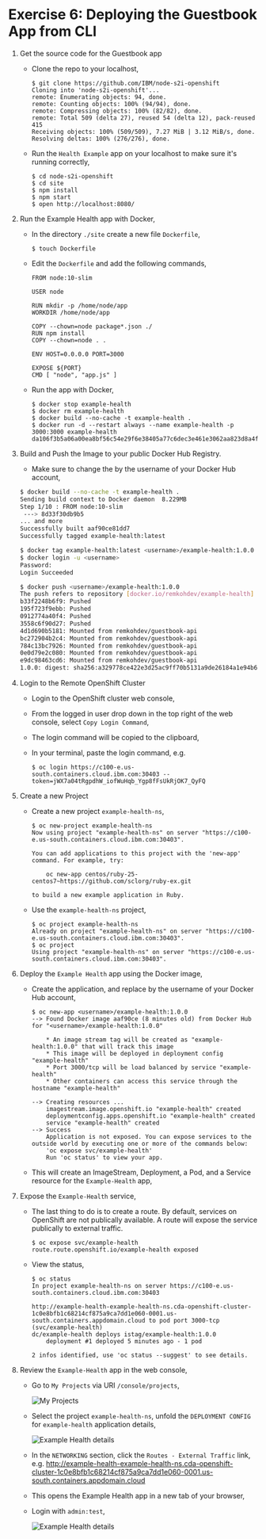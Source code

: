 # Exercise 6: Deploying the Guestbook App from CLI

1. Get the source code for the Guestbook app

	* Clone the repo to your localhost,
		```console
		$ git clone https://github.com/IBM/node-s2i-openshift
		Cloning into 'node-s2i-openshift'...
		remote: Enumerating objects: 94, done.
		remote: Counting objects: 100% (94/94), done.
		remote: Compressing objects: 100% (82/82), done.
		remote: Total 509 (delta 27), reused 54 (delta 12), pack-reused 415
		Receiving objects: 100% (509/509), 7.27 MiB | 3.12 MiB/s, done.
		Resolving deltas: 100% (276/276), done.
		```
	
	* Run the `Health Example` app on your localhost to make sure it's running correctly,

		```console
		$ cd node-s2i-openshift
		$ cd site
		$ npm install
		$ npm start
		$ open http://localhost:8080/
		```

2. Run the Example Health app with Docker,

	* In the directory `./site` create a new file `Dockerfile`,

		```console
		$ touch Dockerfile
		```

	* Edit the `Dockerfile` and add the following commands,

		```text
		FROM node:10-slim

		USER node

		RUN mkdir -p /home/node/app
		WORKDIR /home/node/app

		COPY --chown=node package*.json ./
		RUN npm install
		COPY --chown=node . .

		ENV HOST=0.0.0.0 PORT=3000

		EXPOSE ${PORT}
		CMD [ "node", "app.js" ]
		```

	* Run the app with Docker,

		```console
		$ docker stop example-health
		$ docker rm example-health
		$ docker build --no-cache -t example-health .
		$ docker run -d --restart always --name example-health -p 3000:3000 example-health
		da106f3b5a06a00ea8bf56c54e29f6e38405a77c6dec3e461e3062aa823d8a4f
		```

3. Build and Push the Image to your public Docker Hub Registry.

	* Make sure to change the <username> by the username of your Docker Hub account,

	```bash
	$ docker build --no-cache -t example-health .
	Sending build context to Docker daemon  8.229MB
	Step 1/10 : FROM node:10-slim
	 ---> 8d33f30db9b5
	... and more
	Successfully built aaf90ce81dd7
	Successfully tagged example-health:latest

	$ docker tag example-health:latest <username>/example-health:1.0.0
	$ docker login -u <username>
	Password: 
	Login Succeeded
	
	$ docker push <username>/example-health:1.0.0
	The push refers to repository [docker.io/remkohdev/example-health]
	b33f2248b6f9: Pushed 
	195f723f9ebb: Pushed 
	0912774a40f4: Pushed 
	3558c6f90d27: Pushed 
	4d1d690b5181: Mounted from remkohdev/guestbook-api 
	bc272904b2c4: Mounted from remkohdev/guestbook-api 
	784c13bc7926: Mounted from remkohdev/guestbook-api 
	0e0d79e2c080: Mounted from remkohdev/guestbook-api 
	e9dc98463cd6: Mounted from remkohdev/guestbook-api 
	1.0.0: digest: sha256:a329778ce422e3d25ac9ff70b5131a9de26184a1e94b6d08844ea4f361519fd7 size: 2205
	```

3. Login to the Remote OpenShift Cluster

	* Login to the OpenShift cluster web console,
	* From the logged in user drop down in the top right of the web console, select `Copy Login Command`,
	* The login command will be copied to the clipboard,
	* In your terminal, paste the login command, e.g.

		```console
		$ oc login https://c100-e.us-south.containers.cloud.ibm.com:30403 --token=jWX7a04tRgpdhW_iofWuHqb_Ygp8fFsUkRjOK7_QyFQ
		```

4. Create a new Project

	* Create a new project `example-health-ns`,

		```console
		$ oc new-project example-health-ns
		Now using project "example-health-ns" on server "https://c100-e.us-south.containers.cloud.ibm.com:30403".

		You can add applications to this project with the 'new-app' command. For example, try:

			oc new-app centos/ruby-25-centos7~https://github.com/sclorg/ruby-ex.git

		to build a new example application in Ruby.
		```

	* Use the `example-health-ns` project,

		```console
		$ oc project example-health-ns
		Already on project "example-health-ns" on server "https://c100-e.us-south.containers.cloud.ibm.com:30403".
		$ oc project
		Using project "example-health-ns" on server "https://c100-e.us-south.containers.cloud.ibm.com:30403".
		```
   
5. Deploy the `Example Health` app using the Docker image,

	* Create the application, and replace <username> by the username of your Docker Hub account,
  	
		```console
		$ oc new-app <username>/example-health:1.0.0
		--> Found Docker image aaf90ce (8 minutes old) from Docker Hub for "<username>/example-health:1.0.0"

			* An image stream tag will be created as "example-health:1.0.0" that will track this image
			* This image will be deployed in deployment config "example-health"
			* Port 3000/tcp will be load balanced by service "example-health"
			* Other containers can access this service through the hostname "example-health"

		--> Creating resources ...
			imagestream.image.openshift.io "example-health" created
			deploymentconfig.apps.openshift.io "example-health" created
			service "example-health" created
		--> Success
			Application is not exposed. You can expose services to the outside world by executing one or more of the commands below:
			'oc expose svc/example-health' 
			Run 'oc status' to view your app.
		```

	* This will create an ImageStream, Deployment, a Pod, and a Service resource for the `Example-Health` app,

6. Expose the `Example-Health` service,

	* The last thing to do is to create a route. By default, services on OpenShift are not publically available. A route will expose the service publically to external traffic.

		```console
		$ oc expose svc/example-health
		route.route.openshift.io/example-health exposed
		```
	
	* View the status,

		```console
		$ oc status
		In project example-health-ns on server https://c100-e.us-south.containers.cloud.ibm.com:30403

		http://example-health-example-health-ns.cda-openshift-cluster-1c0e8bfb1c68214cf875a9ca7dd1e060-0001.us-south.containers.appdomain.cloud to pod port 3000-tcp (svc/example-health)
		dc/example-health deploys istag/example-health:1.0.0 
			deployment #1 deployed 5 minutes ago - 1 pod

		2 infos identified, use 'oc status --suggest' to see details.
		```

7.  Review the `Example-Health` app in the web console,

	* Go to `My Projects` via URI `/console/projects`,

		![My Projects](../images/oc-my-projects.png)

	* Select the project `example-health-ns`, unfold the `DEPLOYMENT CONFIG` for `example-health` application details,

		![Example Health details](../images/oc-example-health-details.png)

	* In the `NETWORKING` section, click the `Routes - External Traffic` link, e.g. http://example-health-example-health-ns.cda-openshift-cluster-1c0e8bfb1c68214cf875a9ca7dd1e060-0001.us-south.containers.appdomain.cloud

	* This opens the Example Health app in a new tab of your browser,
	* Login with `admin:test`,

		![Example Health details](../images/example-health-app.png)